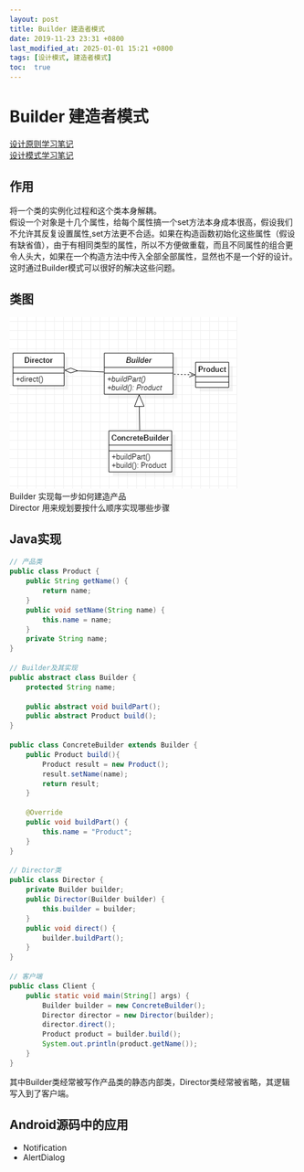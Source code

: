 ```yaml
---
layout: post
title: Builder 建造者模式
date: 2019-11-23 23:31 +0800
last_modified_at: 2025-01-01 15:21 +0800
tags: [设计模式, 建造者模式]
toc:  true
---
```

# Builder 建造者模式

[设计原则学习笔记](https://www.jianshu.com/p/f7f79adad32b)  
[设计模式学习笔记](https://www.jianshu.com/p/08bf9381697c)  
## 作用
将一个类的实例化过程和这个类本身解耦。  
假设一个对象是十几个属性，给每个属性搞一个set方法本身成本很高，假设我们不允许其反复设置属性,set方法更不合适。如果在构造函数初始化这些属性（假设有缺省值），由于有相同类型的属性，所以不方便做重载，而且不同属性的组合更令人头大，如果在一个构造方法中传入全部全部属性，显然也不是一个好的设计。这时通过Builder模式可以很好的解决这些问题。
## 类图
![建造者模式类图](https://github.com/Charles199310/Charles199310.github.io/blob/main/assets/images/builder_01.PNG?raw=true)  
Builder 实现每一步如何建造产品  
Director 用来规划要按什么顺序实现哪些步骤
## Java实现
```Java
// 产品类
public class Product {
    public String getName() {
        return name;
    }
    public void setName(String name) {
        this.name = name;
    }
    private String name;
}

// Builder及其实现
public abstract class Builder {
    protected String name;

    public abstract void buildPart();
    public abstract Product build();
}

public class ConcreteBuilder extends Builder {
    public Product build(){
        Product result = new Product();
        result.setName(name);
        return result;
    }

    @Override
    public void buildPart() {
        this.name = "Product";
    }
}

// Director类
public class Director {
    private Builder builder;
    public Director(Builder builder) {
        this.builder = builder;
    }
    public void direct() {
        builder.buildPart();
    }
}

// 客户端
public class Client {
    public static void main(String[] args) {
        Builder builder = new ConcreteBuilder();
        Director director = new Director(builder);
        director.direct();
        Product product = builder.build();
        System.out.println(product.getName());
    }
}
```
其中Builder类经常被写作产品类的静态内部类，Director类经常被省略，其逻辑写入到了客户端。

## Android源码中的应用
* Notification
* AlertDialog
